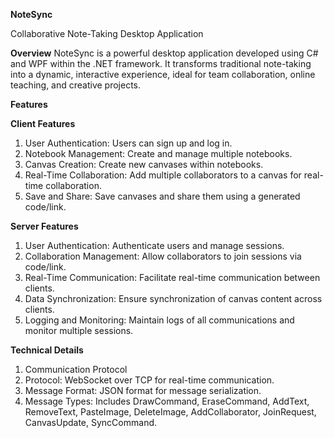 **NoteSync**

Collaborative Note-Taking Desktop Application

**Overview**
NoteSync is a powerful desktop application developed using C# and WPF within the .NET framework. It transforms traditional note-taking into a dynamic, interactive experience, ideal for team collaboration, online teaching, and creative projects.

**Features**

**Client Features**
1. User Authentication: Users can sign up and log in.
2. Notebook Management: Create and manage multiple notebooks.
3. Canvas Creation: Create new canvases within notebooks.
4. Real-Time Collaboration: Add multiple collaborators to a canvas for real-time collaboration.
5. Save and Share: Save canvases and share them using a generated code/link.
   
**Server Features**
1. User Authentication: Authenticate users and manage sessions.
2. Collaboration Management: Allow collaborators to join sessions via code/link.
3. Real-Time Communication: Facilitate real-time communication between clients.
4. Data Synchronization: Ensure synchronization of canvas content across clients.
5. Logging and Monitoring: Maintain logs of all communications and monitor multiple sessions.
   
**Technical Details**
1. Communication Protocol
2. Protocol: WebSocket over TCP for real-time communication.
3. Message Format: JSON format for message serialization.
4. Message Types: Includes DrawCommand, EraseCommand, AddText, RemoveText, PasteImage, DeleteImage, AddCollaborator, JoinRequest, CanvasUpdate, SyncCommand.

